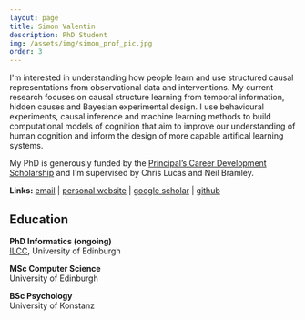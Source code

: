 ```yaml
---
layout: page
title: Simon Valentin
description: PhD Student
img: /assets/img/simon_prof_pic.jpg
order: 3
---
```



I'm interested in understanding how people learn and use structured causal representations from observational data and interventions. My current research focuses on causal structure learning from temporal information, hidden causes and Bayesian experimental design. I use behavioural experiments, causal inference and machine learning methods to build computational models of cognition that aim to improve our understanding of human cognition and inform the design of more capable artifical learning systems.

My PhD is generously funded by the [Principal’s Career Development Scholarship](https://www.ed.ac.uk/student-funding/postgraduate/uk-eu/university-scholarships/development) and I'm supervised by Chris Lucas and Neil Bramley.

**Links:** [email](mailto:s.valentin@ed.ac.uk) | [personal website](https://simonvalentin.github.io) | [google scholar](https://scholar.google.co.uk/citations?user=rY-sNB8AAAAJ&hl) | [github](https://github.com/simonvalentin)
<br>

## Education
**PhD Informatics (ongoing)**<br>
[ILCC](https://web.inf.ed.ac.uk/ilcc), University of Edinburgh

**MSc Computer Science**<br>
University of Edinburgh

**BSc Psychology**<br>
University of Konstanz
